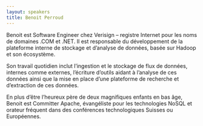 ```yaml
---
layout: speakers
title: Benoit Perroud
---
```


Benoit est Software Engineer chez Verisign – registre Internet pour les noms de domaines .COM et .NET. Il est responsable du développement de la plateforme interne de stockage et d’analyse de données, basée sur Hadoop et son écosystème.

Son travail quotidien inclut l’ingestion et le stockage de flux de données, internes comme externes, l’écriture d’outils aidant à l’analyse de ces données ainsi que la mise en place d’une plateforme de recherche et d’extraction de ces données.

En plus d’être l’heureux père de deux magnifiques enfants en bas âge, Benoit est Committer Apache, évangéliste pour les technologies NoSQL et orateur fréquent dans des conférences technologiques Suisses ou Européennes.
